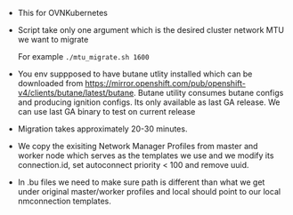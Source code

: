 - This for OVNKubernetes

- Script take only one argument which is the desired cluster network MTU we want to migrate

  For example
  ```./mtu_migrate.sh 1600```
  
 - You env suppposed to have butane utlity installed which can be downloaded from https://mirror.openshift.com/pub/openshift-v4/clients/butane/latest/butane. Butane utility consumes butane configs and producing ignition configs. Its only available as last GA release. We can use last GA binary to test on current release
 
 - Migration takes approximately 20-30 minutes.
 
 - We copy the exisiting Network Manager Profiles from master and worker node which serves as the templates we use and we modify its connection.id, set autoconnect priority < 100 and remove uuid.
   
 - In .bu files we need to make sure path is different than what we get under original master/worker profiles and local should point to our local nmconnection templates.
